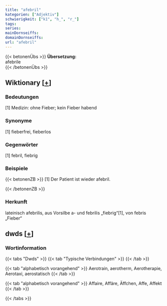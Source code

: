 ```yaml
---
title: "afebril"
kategorien: ["Adjektiv"]
schwierigkeit: ["k1", "h_", "r_"]
tags:
series:
mainDornseiffs:
domainDornseiffs:
url: "afebril"
---
```


{{< betonenÜbs >}}
**Übersetzung:**  
afebrile  
{{< /betonenÜbs >}}

## Wiktionary [[+](https://de.wiktionary.org/wiki/afebril)]

### Bedeutungen
[1] Medizin: ohne Fieber; kein Fieber habend  

### Synonyme
[1] fieberfrei, fieberlos  

### Gegenwörter
[1] febril, fiebrig  

### Beispiele
{{< betonenZB >}}
[1] Der Patient ist wieder afebril.  

{{< /betonenZB >}}
### Herkunft
lateinisch afebrilis, aus Vorsilbe a- und febrilis „fiebrig“[1], von febris „Fieber“  



## dwds [[+](https://www.dwds.de/wb/afebril)]

### Wortinformation
{{< tabs "Dwds" >}}
{{< tab "Typische Verbindungen" >}}
{{< /tab >}}

{{< tab "alphabetisch vorangehend" >}}
Aerotrain, aerotherm, Aerotherapie, Aerotaxi, aerostatisch
{{< /tab >}}

{{< tab "alphabetisch vorangehend" >}}
Affaire, Affäre, Äffchen, Affe, Affekt
{{< /tab >}}

{{< /tabs >}}

